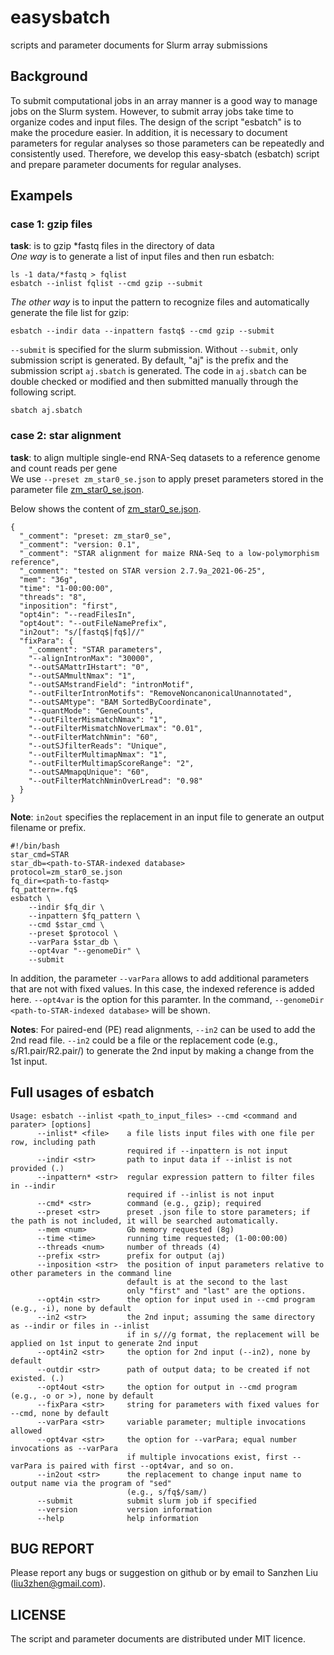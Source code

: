 # easysbatch
scripts and parameter documents for Slurm array submissions

## Background
To submit computational jobs in an array manner is a good way to manage jobs on the Slurm system. However, to submit array jobs take time to organize codes and input files. The design of the script "esbatch" is to make the procedure easier. In addition, it is necessary to document parameters for regular analyses so those parameters can be repeatedly and consistently used. Therefore, we develop this easy-sbatch (esbatch) script and prepare parameter documents for regular analyses.  

## Exampels
### case 1: gzip files
**task**: is to gzip \*fastq files in the directory of data  
*One way* is to generate a list of input files and then run esbatch:
```
ls -1 data/*fastq > fqlist
esbatch --inlist fqlist --cmd gzip --submit
```
*The other way* is to input the pattern to recognize files and automatically generate the file list for gzip:
```
esbatch --indir data --inpattern fastq$ --cmd gzip --submit
```
`--submit` is specified for the slurm submission. Without `--submit`, only submission script is generated. By default, "aj" is the prefix and the submission script `aj.sbatch` is generated. The code in `aj.sbatch` can be double checked or modified and then submitted manually through the following script.
```
sbatch aj.sbatch
```
### case 2: star alignment
**task**: to align multiple single-end RNA-Seq datasets to a reference genome and count reads per gene  
We use `--preset zm_star0_se.json` to apply preset parameters stored in the parameter file [zm_star0_se.json](libs/zm_star0_se.json).  

Below shows the content of [zm_star0_se.json](libs/zm_star0_se.json).

```
{
  "_comment": "preset: zm_star0_se",
  "_comment": "version: 0.1",
  "_comment": "STAR alignment for maize RNA-Seq to a low-polymorphism reference",
  "_comment": "tested on STAR version 2.7.9a_2021-06-25",
  "mem": "36g",
  "time": "1-00:00:00",
  "threads": "8",
  "inposition": "first",
  "opt4in": "--readFilesIn", 
  "opt4out": "--outFileNamePrefix",
  "in2out": "s/[fastq$|fq$]//"
  "fixPara": {
    "_comment": "STAR parameters",
    "--alignIntronMax": "30000",
    "--outSAMattrIHstart": "0",
    "--outSAMmultNmax": "1",
    "--outSAMstrandField": "intronMotif",
    "--outFilterIntronMotifs": "RemoveNoncanonicalUnannotated",
    "--outSAMtype": "BAM SortedByCoordinate", 
    "--quantMode": "GeneCounts",
    "--outFilterMismatchNmax": "1",
    "--outFilterMismatchNoverLmax": "0.01",
    "--outFilterMatchNmin": "60",
    "--outSJfilterReads": "Unique",
    "--outFilterMultimapNmax": "1",
    "--outFilterMultimapScoreRange": "2",
    "--outSAMmapqUnique": "60",
    "--outFilterMatchNminOverLread": "0.98"
  }
}

```

**Note**:
`in2out` specifies the replacement in an input file to generate an output filename or prefix.

```
#!/bin/bash
star_cmd=STAR
star_db=<path-to-STAR-indexed database>
protocol=zm_star0_se.json
fq_dir=<path-to-fastq>
fq_pattern=.fq$
esbatch \
    --indir $fq_dir \
    --inpattern $fq_pattern \
    --cmd $star_cmd \
    --preset $protocol \
    --varPara $star_db \
    --opt4var "--genomeDir" \
    --submit
```
In addition, the parameter `--varPara` allows to add additional parameters that are not with fixed values. In this case, the indexed reference is added here. `--opt4var` is the option for this paramter. In the command, `--genomeDir <path-to-STAR-indexed database>` will be shown.

**Notes**: For paired-end (PE) read alignments, `--in2` can be used to add the 2nd read file. `--in2` could be a file or the replacement code (e.g., s/R1.pair/R2.pair/) to generate the 2nd input by making a change from the 1st input.  

## Full usages of esbatch
```
Usage: esbatch --inlist <path_to_input_files> --cmd <command and parater> [options]
      --inlist* <file>    a file lists input files with one file per row, including path
                          required if --inpattern is not input
      --indir <str>       path to input data if --inlist is not provided (.)
      --inpattern* <str>  regular expression pattern to filter files in --indir
                          required if --inlist is not input
      --cmd* <str>        command (e.g., gzip); required
      --preset <str>      preset .json file to store parameters; if the path is not included, it will be searched automatically.
      --mem <num>         Gb memory requested (8g)
      --time <time>       running time requested; (1-00:00:00)
      --threads <num>     number of threads (4)
      --prefix <str>      prefix for output (aj)
      --inposition <str>  the position of input parameters relative to other parameters in the command line
                          default is at the second to the last
                          only "first" and "last" are the options.
      --opt4in <str>      the option for input used in --cmd program (e.g., -i), none by default 
      --in2 <str>         the 2nd input; assuming the same directory as --indir or files in --inlist
                          if in s///g format, the replacement will be applied on 1st input to generate 2nd input
      --opt4in2 <str>     the option for 2nd input (--in2), none by default
      --outdir <str>      path of output data; to be created if not existed. (.) 
      --opt4out <str>     the option for output in --cmd program (e.g., -o or >), none by default
      --fixPara <str>     string for parameters with fixed values for --cmd, none by default
      --varPara <str>     variable parameter; multiple invocations allowed
      --opt4var <str>     the option for --varPara; equal number invocations as --varPara
                          if multiple invocations exist, first --varPara is paired with first --opt4var, and so on.
      --in2out <str>      the replacement to change input name to output name via the program of "sed"
                          (e.g., s/fq$/sam/)
      --submit            submit slurm job if specified
      --version           version information
      --help              help information
```
## BUG REPORT
Please report any bugs or suggestion on github or by email to Sanzhen Liu (liu3zhen@gmail.com).

## LICENSE
The script and parameter documents are distributed under MIT licence.

